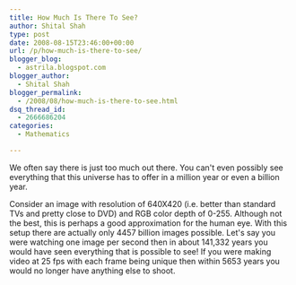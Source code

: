 ```yaml
---
title: How Much Is There To See?
author: Shital Shah
type: post
date: 2008-08-15T23:46:00+00:00
url: /p/how-much-is-there-to-see/
blogger_blog:
  - astrila.blogspot.com
blogger_author:
  - Shital Shah
blogger_permalink:
  - /2008/08/how-much-is-there-to-see.html
dsq_thread_id:
  - 2666686204
categories:
  - Mathematics

---
```

We often say there is just too much out there. You can't even possibly see everything that this universe has to offer in a million year or even a billion year.

Consider an image with resolution of 640X420 (i.e. better than standard TVs and pretty close to DVD) and RGB color depth of 0-255. Although not the best, this is perhaps a good approximation for the human eye. With this setup there are actually only 4457 billion images possible. Let's say you were watching one image per second then in about 141,332 years you would have seen everything that is possible to see! If you were making video at 25 fps with each frame being unique then within 5653 years you would no longer have anything else to shoot.